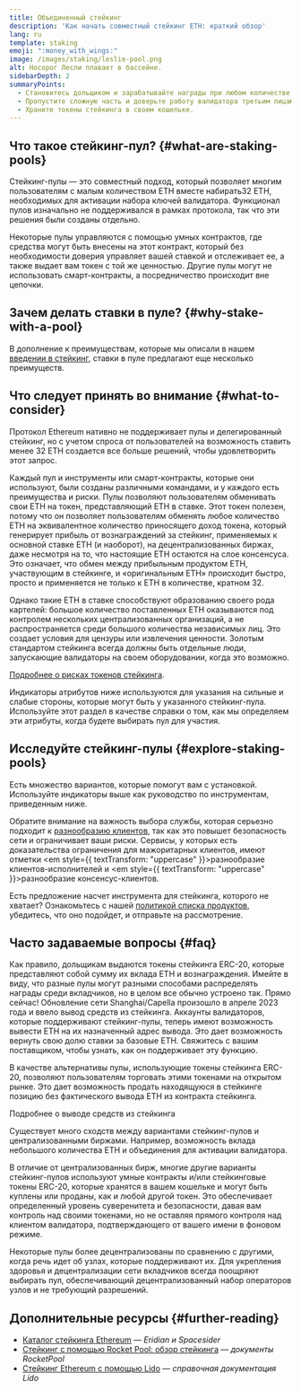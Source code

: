 ```yaml
---
title: Объединенный стейкинг
description: 'Как начать совместный стейкинг ETH: краткий обзор'
lang: ru
template: staking
emoji: ":money_with_wings:"
image: /images/staking/leslie-pool.png
alt: Носорог Лесли плавает в бассейне.
sidebarDepth: 2
summaryPoints:
  - Становитесь дольщиком и зарабатывайте награды при любом количестве ETH, объединяя силы с другими.
  - Пропустите сложную часть и доверьте работу валидатора третьим лицам.
  - Храните токены стейкинга в своем кошельке.
---
```


## Что такое стейкинг-пул? {#what-are-staking-pools}

Стейкинг-пулы — это совместный подход, который позволяет многим пользователям с малым количеством ETH вместе набирать32 ETH, необходимых для активации набора ключей валидатора. Функционал пулов изначально не поддерживался в рамках протокола, так что эти решения были созданы отдельно.

Некоторые пулы управляются с помощью умных контрактов, где средства могут быть внесены на этот контракт, который без необходимости доверия управляет вашей ставкой и отслеживает ее, а также выдает вам токен с той же ценностью. Другие пулы могут не использовать смарт-контракты, а посредничество происходит вне цепочки.

## Зачем делать ставки в пуле? {#why-stake-with-a-pool}

В дополнение к преимуществам, которые мы описали в нашем [введении в стейкинг](/staking/), ставки в пуле предлагают еще несколько преимуществ.

<CardGrid>
  <Card title="Низкий барьер для входа" emoji="🐟" description="Not a whale? No problem. Most staking pools let you stake virtually any amount of ETH by joining forces with other stakers, unlike staking solo which requires 32 ETH." />
  <Card title="Возможность внести долю уже сегодня" emoji=":stopwatch:" description="Staking with a pool is as easy as a token swap. No need to worry about hardware setup and node maintenance. Pools allow you to deposit your ETH which enables node operators to run validators. Rewards are then distributed to contributors minus a fee for node operations." />
  <Card title="Токены стейкинга" emoji=":droplet:" description="Many staking pools provide a token that represents a claim on your staked ETH and the rewards it generates. This allows you to make use of your staked ETH, e.g. as collateral in DeFi applications." />
</CardGrid>

<StakingComparison page="pools" />

## Что следует принять во внимание {#what-to-consider}

Протокол Ethereum нативно не поддерживает пулы и делегированный стейкинг, но с учетом спроса от пользователей на возможность ставить менее 32 ETH создается все больше решений, чтобы удовлетворить этот запрос.

Каждый пул и инструменты или смарт-контракты, которые они используют, были созданы различными командами, и у каждого есть преимущества и риски. Пулы позволяют пользователям обменивать свои ETH на токен, представляющий ETH в ставке. Этот токен полезен, потому что он позволяет пользователям обменять любое количество ЕТН на эквивалентное количество приносящего доход токена, который генерирует прибыль от вознаграждений за стейкинг, применяемых к основной ставке ETH (и наоборот), на децентрализованных биржах, даже несмотря на то, что настоящие ЕТН остаются на слое консенсуса. Это означает, что обмен между прибыльным продуктом ETH, участвующим в стейкинге, и «оригинальным ETH» происходит быстро, просто и применяется не только к ETH в количестве, кратном 32.

Однако такие ETH в ставке способствуют образованию своего рода картелей: большое количество поставленных ETH оказываются под контролем нескольких централизованных организаций, а не распространяется среди большого количества независимых лиц. Это создает условия для цензуры или извлечения ценности. Золотым стандартом стейкинга всегда должны быть отдельные люди, запускающие валидаторы на своем оборудовании, когда это возможно.

[Подробнее о рисках токенов стейкинга](https://notes.ethereum.org/@djrtwo/risks-of-lsd).

Индикаторы атрибутов ниже используются для указания на сильные и слабые стороны, которые могут быть у указанного стейкинг-пула. Используйте этот раздел в качестве справки о том, как мы определяем эти атрибуты, когда будете выбирать пул для участия.

<StakingConsiderations page="pools" />

## Исследуйте стейкинг-пулы {#explore-staking-pools}

Есть множество вариантов, которые помогут вам с установкой. Используйте индикаторы выше как руководство по инструментам, приведенным ниже.

<ProductDisclaimer />

<StakingProductsCardGrid category="pools" />

Обратите внимание на важность выбора службы, которая серьезно подходит к [разнообразию клиентов](/developers/docs/nodes-and-clients/client-diversity/), так как это повышет безопасность сети и ограничивает ваши риски. Сервисы, у которых есть доказательства ограничения для мажоритарных клиентов, имеют отметки <em style={{ textTransform: "uppercase" }}>разнообразие клиентов-исполнителей</em> и <em style={{ textTransform: "uppercase" }}>разнообразие консенсус-клиентов</em>.

Есть предложение насчет инструмента для стейкинга, которого не хватает? Ознакомьтесь с нашей [политикой списка продуктов](/contributing/adding-staking-products/), убедитесь, что оно подойдет, и отправьте на рассмотрение.

## Часто задаваемые вопросы {#faq}

<ExpandableCard title="Как зарабатывать вознаграждения?">
Как правило, дольщикам выдаются токены стейкинга ERC-20, которые представляют собой сумму их вклада ETH и вознаграждения. Имейте в виду, что разные пулы могут разными способами распределять награды среди вкладчиков, но в целом все обычно устроено так.
</ExpandableCard>

<ExpandableCard title="Когда я могу вывести свою долю из стейкинга?">
Прямо сейчас! Обновление сети Shanghai/Capellа произошло в апреле 2023 года и ввело вывод средств из стейкинга. Аккаунты валидаторов, которые поддерживают стейкинг-пулы, теперь имеют возможность вывести ЕТН на их назначенный адрес вывода. Это дает возможность вернуть свою долю ставки за базовые ЕТН. Свяжитесь с вашим поставщиком, чтобы узнать, как он поддерживает эту функцию.

В качестве альтернативы пулы, использующие токены стейкинга ERC-20, позволяют пользователям торговать этими токенами на открытом рынке. Это дает возможность продать находящуюся в стейкинге позицию без фактического вывода ETH из контракта стейкинга.

<ButtonLink to="/staking/withdrawals/">Подробнее о выводе средств из стейкинга</ButtonLink>
</ExpandableCard>

<ExpandableCard title="Отличается ли это от стейкинга на моей бирже?">
Существует много сходств между вариантами стейкинг-пулов и централизованными биржами. Например, возможность вклада небольшого количества ETH и объединения для активации валидатора.

В отличие от централизованных бирж, многие другие варианты стейкинг-пулов используют умные контракты и/или стейкинговые токены ERC-20, которые хранятся в вашем кошельке и могут быть куплены или проданы, как и любой другой токен. Это обеспечивает определенный уровень суверенитета и безопасности, давая вам контроль над своими токенами, но не оставляя прямого контроля над клиентом валидатора, подтверждающего от вашего имени в фоновом режиме.

Некоторые пулы более децентрализованы по сравнению с другими, когда речь идет об узлах, которые поддерживают их. Для укрепления здоровья и децентрализации сети вкладчиков всегда поощряют выбирать пул, обеспечивающий децентрализованный набор операторов узлов и не требующий разрешений.
</ExpandableCard>

## Дополнительные ресурсы {#further-reading}

- [Каталог стейкинга Ethereum](https://www.staking.directory/) — _Eridian и Spacesider_
- [Стейкинг с помощью Rocket Pool: обзор стейкинга](https://docs.rocketpool.net/guides/staking/overview.html) — _документы RocketPool_
- [Стейкинг Ethereum с помощью Lido](https://help.lido.fi/en/collections/2947324-staking-ethereum-with-lido) — _справочная документация Lido_

